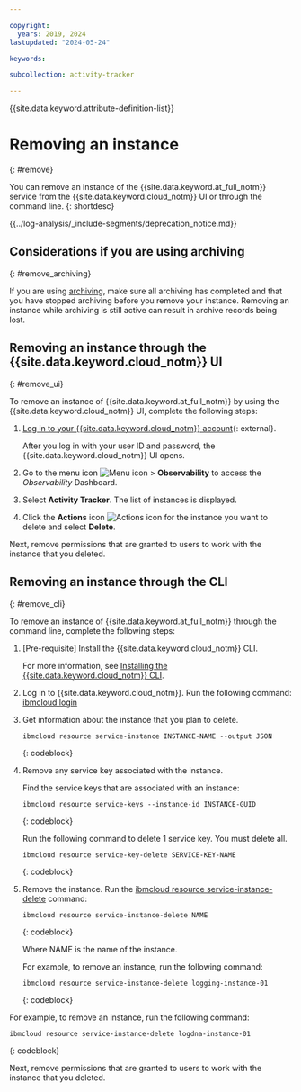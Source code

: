 ```yaml
---

copyright:
  years: 2019, 2024
lastupdated: "2024-05-24"

keywords:

subcollection: activity-tracker

---
```


{{site.data.keyword.attribute-definition-list}}

# Removing an instance
{: #remove}

You can remove an instance of the {{site.data.keyword.at_full_notm}} service from the {{site.data.keyword.cloud_notm}} UI or through the command line.
{: shortdesc}


{{../log-analysis/_include-segments/deprecation_notice.md}}

## Considerations if you are using archiving
{: #remove_archiving}

If you are using [archiving](/docs/activity-tracker?topic=activity-tracker-archiving-ov), make sure all archiving has completed and that you have stopped archiving before you remove your instance. Removing an instance while archiving is still active can result in archive records being lost.

## Removing an instance through the {{site.data.keyword.cloud_notm}} UI
{: #remove_ui}

To remove an instance of {{site.data.keyword.at_full_notm}} by using the {{site.data.keyword.cloud_notm}} UI, complete the following steps:

1. [Log in to your {{site.data.keyword.cloud_notm}} account](https://cloud.ibm.com/login){: external}.

	After you log in with your user ID and password, the {{site.data.keyword.cloud_notm}} UI opens.

2. Go to the menu icon ![Menu icon](../icons/icon_hamburger.svg) &gt; **Observability** to access the *Observability* Dashboard.

3. Select **Activity Tracker**. The list of instances is displayed.

4. Click the **Actions** icon ![Actions icon](../icons/action-menu-icon.svg) for the instance you want to delete and select **Delete**.

Next, remove permissions that are granted to users to work with the instance that you deleted.

## Removing an instance through the CLI
{: #remove_cli}

To remove an instance of {{site.data.keyword.at_full_notm}} through the command line, complete the following steps:

1. [Pre-requisite] Install the {{site.data.keyword.cloud_notm}} CLI.

   For more information, see [Installing the {{site.data.keyword.cloud_notm}} CLI](/docs/cli?topic=cli-install-ibmcloud-cli).

2. Log in to {{site.data.keyword.cloud_notm}}. Run the following command: [ibmcloud login](/docs/cli?topic=cli-ibmcloud_cli#ibmcloud_login)

3. Get information about the instance that you plan to delete.

    ```text
    ibmcloud resource service-instance INSTANCE-NAME --output JSON
    ```
    {: codeblock}

4. Remove any service key associated with the instance.

    Find the service keys that are associated with an instance:

    ```text
    ibmcloud resource service-keys --instance-id INSTANCE-GUID
    ```
    {: codeblock}

    Run the following command to delete 1 service key. You must delete all.

    ```text
    ibmcloud resource service-key-delete SERVICE-KEY-NAME
    ```
    {: codeblock}

5. Remove the instance. Run the [ibmcloud resource service-instance-delete](/docs/cli?topic=cli-ibmcloud_commands_resource#ibmcloud_resource_service_instance_delete) command:

    ```text
    ibmcloud resource service-instance-delete NAME
    ```
    {: codeblock}

    Where NAME is the name of the instance.

    For example, to remove an instance, run the following command:

    ```text
    ibmcloud resource service-instance-delete logging-instance-01
    ```
    {: codeblock}



For example, to remove an instance, run the following command:

```text
ibmcloud resource service-instance-delete logdna-instance-01
```
{: codeblock}

Next, remove permissions that are granted to users to work with the instance that you deleted.
